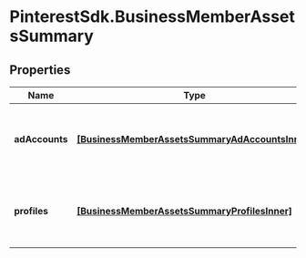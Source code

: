 # PinterestSdk.BusinessMemberAssetsSummary

## Properties

Name | Type | Description | Notes
------------ | ------------- | ------------- | -------------
**adAccounts** | [**[BusinessMemberAssetsSummaryAdAccountsInner]**](BusinessMemberAssetsSummaryAdAccountsInner.md) | List of ad account IDs and respective permission levels. | [optional] 
**profiles** | [**[BusinessMemberAssetsSummaryProfilesInner]**](BusinessMemberAssetsSummaryProfilesInner.md) | List of profile IDs and respective permission levels. | [optional] 


